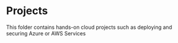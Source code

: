 # Projects
This folder contains hands-on cloud projects such as deploying and securing Azure or AWS Services
